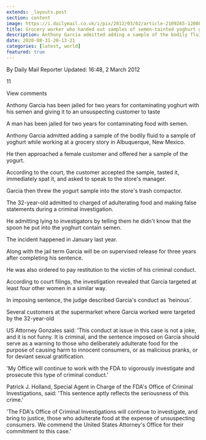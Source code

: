 ```yaml
---
extends: _layouts.post
section: content
image: https://i.dailymail.co.uk/i/pix/2012/03/02/article-2109265-1200F001000005DC-912_1024x615_large.jpg 
title: Grocery worker who handed out samples of semen-tainted yoghurt gets two years in prison 
description: Anthony Garcia admitted adding a sample of the bodily fluid to a sample of yoghurt while working at a grocery story in Albuquerque, New Mexico. 
date: 2020-08-31-20-13-21 
categories: [latest, world] 
featured: true 
--- 
```

By Daily Mail Reporter   Updated:  16:48, 2 March 2012   

 11

View  comments

Anthony Garcia has been jailed for two years for contaminating yoghurt with his semen and giving it to an unsuspecting customer to taste

A man has been jailed for two years for contaminating food with semen.

Anthony Garcia admitted adding a sample of the bodily fluid to a sample of yoghurt while working at a grocery story in Albuquerque, New Mexico.

He then approached a female customer and offered her a sample of the yogurt.

According to the court, the customer accepted the sample, tasted it, immediately spat it, and asked to speak to the store's manager.

Garcia then threw the yogurt sample into the store's trash compactor.

The 32-year-old admitted to charged of adulterating food and making false statements during a criminal investigation.

He admitting lying to investigators by telling them he didn't know that the spoon he put into the yoghurt contain semen.

The incident happened in January last year.

Along with the jail term Garcia will be on supervised release for three years after completing his sentence. 

He was also ordered to pay restitution to the victim of his criminal conduct.

According to court filings, the investigation revealed that Garcia targeted at least four other women in a similar way.

 In imposing sentence, the judge described Garcia's conduct as 'heinous'.

Several customers at the supermarket where Garcia worked were targeted by the 32-year-old

US Attorney Gonzales said: 'This conduct at issue in this case is not a joke, and it is not funny. It is criminal, and the sentence imposed on Garcia should serve as a warning to those who deliberately adulterate food for the purpose of causing harm to innocent consumers, or as malicious pranks, or for deviant sexual gratification.

'My Office will continue to work with the FDA to vigorously investigate and prosecute this type of criminal conduct.'

Patrick J. Holland, Special Agent in Charge of the FDA's Office of Criminal Investigations, said: 'This sentence aptly reflects the seriousness of this crime.'

 'The FDA's Office of Criminal Investigations will continue to investigate, and bring to justice, those who adulterate food at the expense of unsuspecting consumers. We commend the United States Attorney's Office for their commitment to this case.'

